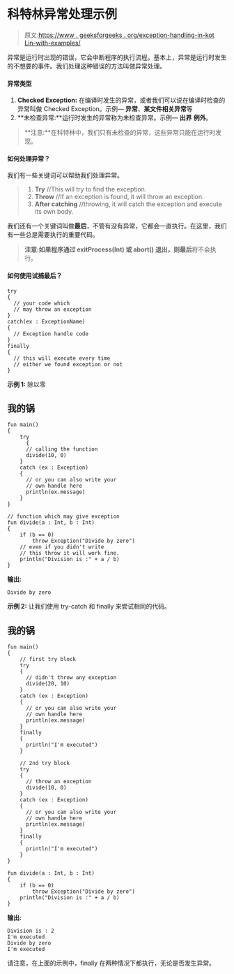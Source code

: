 # 科特林异常处理示例

> 原文:[https://www . geeksforgeeks . org/exception-handling-in-kot Lin-with-examples/](https://www.geeksforgeeks.org/exception-handling-in-kotlin-with-examples/)

异常是运行时出现的错误，它会中断程序的执行流程。基本上，异常是运行时发生的不想要的事件。我们处理这种错误的方法叫做异常处理。

#### **异常类型**

1.  **Checked Exception:** 在编译时发生的异常，或者我们可以说在编译时检查的异常叫做 Checked Exception。示例— **异常**、**某文件相关异常**等
2.  **未检查异常:**运行时发生的异常称为未检查异常。示例— **出界** **例外**。

> **注意:**在科特林中，我们只有未检查的异常，这些异常只能在运行时发现。

#### **如何处理异常？**

我们有一些关键词可以帮助我们处理异常。

> 1.  **Try** //This will try to find the exception.
> 2.  **Throw** //If an exception is found, it will throw an exception.
> 3.  **After catching** //throwing, it will catch the exception and execute its own body.

我们还有一个关键词叫做**最后**，不管有没有异常，它都会一直执行。在这里，我们有一些总是需要执行的重要代码。

> **注意:**如果程序通过 **exitProcess(Int)** 或 **abort()** 退出，则**最后**将不会执行。

#### **如何使用**试捕**最后？**

```
try
{
  // your code which
  // may throw an exception
}
catch(ex : ExceptionName)
{
  // Exception handle code
}
finally
{
  // this will execute every time
  // either we found exception or not
}
```

**示例 1:** 除以零

## 我的锅

```
fun main()
{
    try
      {
      // calling the function
      divide(10, 0) 
    }
    catch (ex : Exception)
    {
      // or you can also write your
      // own handle here
      println(ex.message) 
    }
}

// function which may give exception
fun divide(a : Int, b : Int)
{
    if (b == 0)
        throw Exception("Divide by zero") 
    // even if you didn't write
    // this throw it will work fine.
    println("Division is :" + a / b)
}
```

**输出:**

```
Divide by zero

```

**示例 2:** 让我们使用 try-catch 和 finally 来尝试相同的代码。

## 我的锅

```
fun main()
{
    // first try block
    try 
    {
      // didn't throw any exception
      divide(20, 10) 
    }
    catch (ex : Exception)
    {
      // or you can also write your
      // own handle here
      println(ex.message) 
    }
    finally 
    {
      println("I'm executed")
    }

    // 2nd try block
    try 
    {
      // throw an exception
      divide(10, 0) 
    }
    catch (ex : Exception)
    {
      // or you can also write your
      // own handle here
      println(ex.message) 
    }
    finally 
    {
      println("I'm executed")
    }
}

fun divide(a : Int, b : Int)
{
    if (b == 0)
        throw Exception("Divide by zero") 
    println("Division is :" + a / b)
}
```

**输出:**

```
Division is : 2
I'm executed
Divide by zero
I'm executed

```

请注意，在上面的示例中，finally 在两种情况下都执行，无论是否发生异常。